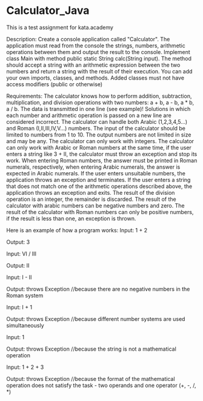 # Calculator_Java
This is a test assignment for kata.academy

Description:
Create a console application called "Calculator". The application must read from the console the strings, numbers, arithmetic operations between them and output the result to the console.
Implement class Main with method public static String calc(String input). The method should accept a string with an arithmetic expression between the two numbers and return a string with the result of their execution. You can add your own imports, classes, and methods. Added classes must not have access modifiers (public or otherwise)


Requirements:
The calculator knows how to perform addition, subtraction, multiplication, and division operations with two numbers: a + b, a - b, a * b, a / b. The data is transmitted in one line (see example)! Solutions in which each number and arithmetic operation is passed on a new line are considered incorrect.
The calculator can handle both Arabic (1,2,3,4,5...) and Roman (I,II,III,IV,V...) numbers.
The input of the calculator should be limited to numbers from 1 to 10. The output numbers are not limited in size and may be any.
The calculator can only work with integers.
The calculator can only work with Arabic or Roman numbers at the same time, if the user enters a string like 3 + II, the calculator must throw an exception and stop its work.
When entering Roman numbers, the answer must be printed in Roman numerals, respectively, when entering Arabic numerals, the answer is expected in Arabic numerals.
If the user enters unsuitable numbers, the application throws an exception and terminates.
If the user enters a string that does not match one of the arithmetic operations described above, the application throws an exception and exits.
The result of the division operation is an integer, the remainder is discarded. 
The result of the calculator with arabic numbers can be negative numbers and zero. The result of the calculator with Roman numbers can only be positive numbers, if the result is less than one, an exception is thrown.


Here is an example of how a program works:
Input:
1 + 2

Output:
3

Input:
VI / III

Output:
II

Input:
I - II

Output:
throws Exception //because there are no negative numbers in the Roman system

Input:
I + 1

Output:
throws Exception //because different number systems are used simultaneously

Input:
1

Output:
throws Exception //because the string is not a mathematical operation

Input:
1 + 2 + 3

Output:
throws Exception //because the format of the mathematical operation does not satisfy the task - two operands and one operator (+, -, /, *)
